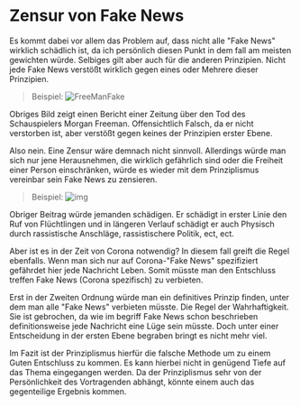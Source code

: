 # Zensur von Fake News

Es kommt dabei vor allem das Problem auf, dass nicht alle "Fake News" wirklich schädlich ist, da ich persönlich diesen Punkt in dem fall am meisten gewichten würde. Selbiges gilt aber auch für die anderen Prinzipien. Nicht jede Fake News verstößt wirklich gegen eines oder Mehrere dieser Prinzipien.

> Beispiel:
> ![FreeManFake](C:\Users\morpl\Documents\FreeManFake.PNG)

Obriges Bild zeigt einen Bericht einer Zeitung über den Tod des Schauspielers Morgan Freeman. Offensichtlich Falsch, da er nicht verstorben ist, aber verstößt gegen keines der Prinzipien erster Ebene. 

Also nein. Eine Zensur wäre demnach nicht sinnvoll. Allerdings würde man sich nur jene Herausnehmen, die wirklich gefährlich sind oder die Freiheit einer Person einschränken, würde es wieder mit dem Prinziplismus vereinbar sein Fake News zu zensieren.

> Beispiel:
> ![img](https://fake-nachrichten.info/wp-content/uploads/2017/02/Huffpo_Facebook_07032016.jpg)

Obriger Beitrag würde jemanden schädigen. Er schädigt in erster Linie den Ruf von Flüchtlingen und in längeren Verlauf schädigt er auch Physisch durch rassistische Anschläge, rassistischere Politik, ect, ect.

Aber ist es in der Zeit von Corona notwendig? In diesem fall greift die Regel ebenfalls. Wenn man sich nur auf Corona-"Fake News" spezifiziert gefährdet hier jede Nachricht Leben. Somit müsste man den Entschluss treffen Fake News (Corona spezifisch) zu verbieten.

Erst in der Zweiten Ordnung würde man ein definitives Prinzip finden, unter dem man alle "Fake News" verbieten müsste. Die Regel der Wahrhaftigkeit. Sie ist gebrochen, da wie im begriff Fake News schon beschrieben definitionsweise jede Nachricht eine Lüge sein müsste. Doch unter einer Entscheidung in der ersten Ebene begraben bringt es nicht mehr viel.

Im Fazit ist der Prinziplismus hierfür die falsche Methode um zu einem Guten Entschluss zu kommen. Es kann hierbei nicht in genügend Tiefe auf das Thema eingegangen werden. Da der Prinziplismus sehr von der Persönlichkeit des Vortragenden abhängt, könnte einem auch das gegenteilige Ergebnis kommen.